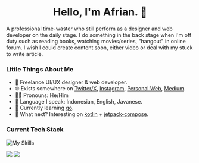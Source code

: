 <h1 align="center">Hello, I'm Afrian. 👋</h1>

A professional time-waster who still perform as a designer and web developer on the daily stage. I do something in the back stage when I'm off duty such as reading books, watching movies/series, "hangout" in online forum. I wish I could create content soon, either video or deal with my stuck to write article.

### Little Things About Me
- 💼 Freelance UI/UX designer & web developer.
- 🌐 Exists somewhere on [Twitter/X](https://twitter.com/afrianska), [Instagram](https://www.instagram.com/afrianep/), [Personal Web](https://www.afrian.cc), [Medium](https://medium.com/@afrian).
- 🧑🏻 Pronouns: He/Him
- 🤏 Language I speak: Indonesian, English, Javanese.
- 📖 Currently learning [go](https://go.dev/).
- 👀 What next? Interesting on [kotlin](https://kotlinlang.org/) + [jetpack-compose](https://developer.android.com/jetpack/compose).

### Current Tech Stack
![My Skills](https://skillicons.dev/icons?i=html,js,ts,css,go,svelte,remix,react,tailwind,postgres&theme=dark)


![](https://github-readme-stats.vercel.app/api?username=afrianska&theme=transparent&show_icons=true&count_private=true&hide_title=true) ![](https://github-readme-stats.vercel.app/api/top-langs/?username=afrianska&layout=compact&theme=transparent)

